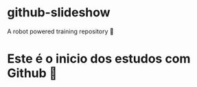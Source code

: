 # github-slideshow
A robot powered training repository :robot:
# Este é o inicio dos estudos com Github  :robot:
